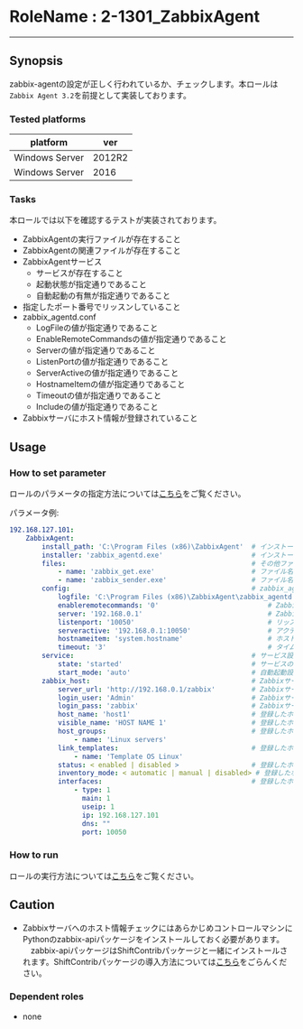 # RoleName : 2-1301_ZabbixAgent

---------------

## Synopsis
zabbix-agentの設定が正しく行われているか、チェックします。本ロールは``Zabbix Agent 3.2``を前提として実装しております。

### Tested platforms
platform | ver |
-------- |---|
Windows Server|2012R2
Windows Server|2016

### Tasks
本ロールでは以下を確認するテストが実装されております。
- ZabbixAgentの実行ファイルが存在すること
- ZabbixAgentの関連ファイルが存在すること
- ZabbixAgentサービス
    - サービスが存在すること  
    - 起動状態が指定通りであること
    - 自動起動の有無が指定通りであること
- 指定したポート番号でリッスンしていること
- zabbix_agentd.conf
    - LogFileの値が指定通りであること
    - EnableRemoteCommandsの値が指定通りであること
    - Serverの値が指定通りであること
    - ListenPortの値が指定通りであること
    - ServerActiveの値が指定通りであること
    - HostnameItemの値が指定通りであること
    - Timeoutの値が指定通りであること
    - Includeの値が指定通りであること
- Zabbixサーバにホスト情報が登録されていること

## Usage
### How to set parameter
ロールのパラメータの指定方法については[こちら](https://github.com/SHIFT-ware/shift_ware/wiki/%E5%AE%9F%E8%A1%8C%E6%96%B9%E6%B3%95#%E3%83%91%E3%83%A9%E3%83%A1%E3%83%BC%E3%82%BF%E6%8C%87%E5%AE%9A%E3%83%95%E3%82%A1%E3%82%A4%E3%83%AB%E3%81%AE%E4%BD%9C%E6%88%90%E3%81%A8%E9%85%8D%E7%BD%AE)をご覧ください。

パラメータ例:
```yaml
192.168.127.101:
    ZabbixAgent:
        install_path: 'C:\Program Files (x86)\ZabbixAgent'  # インストールディレクトリ
        installer: 'zabbix_agentd.exe'                      # インストーラ
        files:                                              # その他ファイル
            - name: 'zabbix_get.exe'                        # ファイル名
            - name: 'zabbix_sender.exe'                     # ファイル名
        config:                                             # zabbix_agentd.confの設定 
            logfile: 'C:\Program Files (x86)\ZabbixAgent\zabbix_agentd.log'  # ログファイルの名前
            enableremotecommands: '0'                           # Zabbixサーバからのリモートコマンドの許可
            server: '192.168.0.1'                               # ZabbixサーバのIPアドレス
            listenport: '10050'                                 # リッスンポート
            serveractive: '192.168.0.1:10050'                   # アクティブチェック用のZabbixサーバのIP:ポート
            hostnameitem: 'system.hostname'                     # ホストネームアイテム
            timeout: '3'                                        # タイムアウト
        service:                                            # サービス設定
            state: 'started'                                # サービスの状態
            start_mode: 'auto'                              # 自動起動設定
        zabbix_host:                                        # Zabbixサーバへ登録したホスト情報。ホスト情報チェックが不要な場合は定義しない。
            server_url: 'http://192.168.0.1/zabbix'         # Zabbixサーバが提供するAPI(管理画面)のURL
            login_user: 'Admin'                             # Zabbixサーバのログインユーザ
            login_pass: 'zabbix'                            # Zabbixサーバのログインパスワード
            host_name: 'host1'                              # 登録したホスト名
            visible_name: 'HOST NAME 1'                     # 登録したホストの表示名
            host_groups:                                    # 登録したホストに割り当てた所属グループ
                - name: 'Linux servers'
            link_templates:                                 # 登録したホストに割り当てたテンプレート名
                - name: 'Template OS Linux'
            status: < enabled | disabled >                  # 登録したホストの監視ステータス
            inventory_mode: < automatic | manual | disabled> # 登録したホストのインベントリモード
            interfaces:                                     # 登録したホストのインタフェース情報
                - type: 1
                  main: 1
                  useip: 1
                  ip: 192.168.127.101
                  dns: ""
                  port: 10050
```

### How to run
ロールの実行方法については[こちら](https://github.com/SHIFT-ware/shift_ware/wiki/%E5%AE%9F%E8%A1%8C%E6%96%B9%E6%B3%95#serverspec%E3%83%86%E3%82%B9%E3%83%88%E3%82%B3%E3%83%BC%E3%83%89%E3%81%AE%E5%AE%9F%E8%A1%8C)をご覧ください。

## Caution
- Zabbixサーバへのホスト情報チェックにはあらかじめコントロールマシンにPythonのzabbix-apiパッケージをインストールしておく必要があります。
　zabbix-apiパッケージはShiftContribパッケージと一緒にインストールされます。ShiftContribパッケージの導入方法については[こちら](https://github.com/SHIFT-ware/shift_ware/wiki/%E3%82%A4%E3%83%B3%E3%82%B9%E3%83%88%E3%83%BC%E3%83%AB)をごらんください。

### Dependent roles
- none
